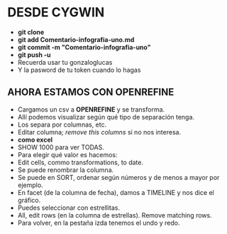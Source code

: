 # DESDE CYGWIN

- **git clone**
- **git add Comentario-infografia-uno.md**
- **git commit -m "Comentario-infografia-uno"**
- **git push -u**
- Recuerda usar tu gonzaloglucas
- Y la pasword de tu token cuando lo hagas

## AHORA ESTAMOS CON OPENREFINE

- Cargamos un csv a **OPENREFINE** y se transforma.
- Allí podemos visualizar según qué tipo de separación tenga.
- Los separa por columnas, etc.
- Editar columna; *remove this columns* si no nos interesa.
- **como excel**
- SHOW 1000 para ver TODAS.
- Para elegir qué valor es hacemos:
- Edit cells, commo transformations, to date.
- Se puede renombrar la columna.
- Se puede en SORT, ordenar según números y de menos a mayor por ejemplo.
- En facet (de la columna de fecha), damos a TIMELINE y nos dice el gráfico.
- Puedes seleccionar con estrellitas.
- All, edit rows (en la columna de estrellas). Remove matching rows.
- Para volver, en la pestaña izda tenemos el undo y redo.
